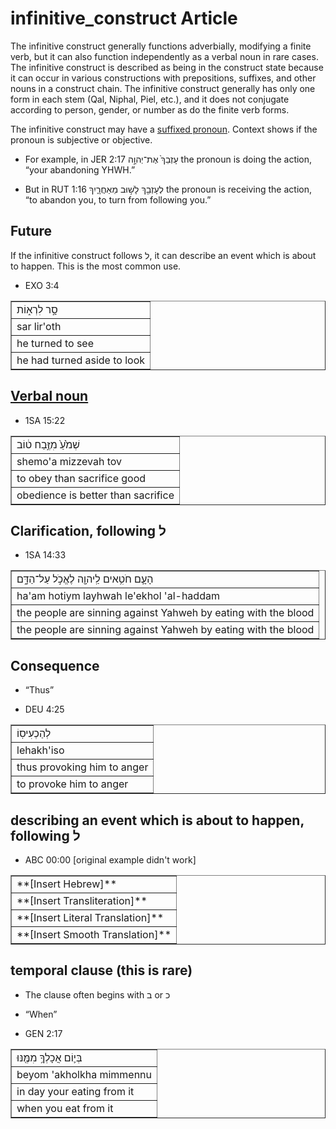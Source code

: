 # infinitive_construct Article
The infinitive construct generally functions adverbially, modifying a finite verb, but it can also function independently as a verbal noun in rare cases.  The infinitive construct is described as being in the construct state because it can occur in various constructions with prepositions, suffixes, and other nouns in a construct chain. The infinitive construct generally has only one form in each stem (Qal, Niphal, Piel, etc.), and it does not conjugate according to person, gender, or number as do the finite verb forms.  

The infinitive construct may have a [suffixed pronoun](https://git.door43.org/Door43/en-uhg/src/master/content/suffix_pronominal/02.md). Context shows if the pronoun is subjective or objective. 

* For example, in JER 2:17 עָזְבֵךְ֙ אֶת־יְהוָ֣ה the pronoun is doing the action, “your abandoning YHWH.” 

* But in RUT 1:16 לְעָזְבֵ֖ךְ לָשׁ֣וּב מֵאַחֲרָ֑יִךְ the pronoun is receiving the action, “to abandon you, to turn from following you.”

## Future
If the infinitive construct follows ל, it can describe an event which is about to happen.
This is the most common use.

* EXO 3:4 
<table border="1" class="docutils">
<colgroup>
<col width="100%" />
</colgroup>
<tbody valign="top">
<tr class="row-odd"><td>סָ֣ר לִרְא֑וֹת</td>
</tr>
<tr class="row-even"><td>sar lir'oth</td>
</tr>
<tr class="row-odd"><td>he turned to see</td>
</tr>
<tr class="row-even"><td>he had turned aside to look</td>
</tr>
</tbody>
</table>

## [Verbal noun](https://git.door43.org/Door43/en-uhg/src/master/content/verb/02.md#verbal-nouns)
* 1SA 15:22
<table border="1" class="docutils">
<colgroup>
<col width="100%" />
</colgroup>
<tbody valign="top">
<tr class="row-odd"><td>שְׁמֹ֙עַ֙ מִזֶּ֣בַח ט֔וֹב</td>
</tr>
<tr class="row-even"><td>shemo'a mizzevah tov</td>
</tr>
<tr class="row-odd"><td>to obey than sacrifice good</td>
</tr>
<tr class="row-even"><td>obedience is better than sacrifice</td>
</tr>
</tbody>
</table>

## Clarification, following ל
* 1SA 14:33
<table border="1" class="docutils">
<colgroup>
<col width="100%" />
</colgroup>
<tbody valign="top">
<tr class="row-odd"><td>הָעָ֛ם חֹטִ֥אים לַֽיהוָ֖ה לֶאֱכֹ֣ל עַל־הַדָּ֑ם</td>
</tr>
<tr class="row-even"><td>ha'am hotiym layhwah le'ekhol 'al-haddam</td>
</tr>
<tr class="row-odd"><td>the people are sinning against Yahweh by eating with the blood</td>
</tr>
<tr class="row-even"><td>the people are sinning against Yahweh by eating with the blood</td>
</tr>
</tbody>
</table>


## Consequence
* “Thus”

* DEU 4:25
<table border="1" class="docutils">
<colgroup>
<col width="100%" />
</colgroup>
<tbody valign="top">
<tr class="row-odd"><td>לְהַכְעִיסֽוֹ</td>
</tr>
<tr class="row-even"><td>lehakh'iso</td>
</tr>
<tr class="row-odd"><td>thus provoking him to anger</td>
</tr>
<tr class="row-even"><td>to provoke him to anger</td>
</tr>
</tbody>
</table>

## describing an event which is about to happen, following ל
* ABC 00:00 [original example didn't work]
<table border="1" class="docutils">
<colgroup>
<col width="100%" />
</colgroup>
<tbody valign="top">
<tr class="row-odd"><td>**[Insert Hebrew]**</td>
</tr>
<tr class="row-even"><td>**[Insert Transliteration]**</td>
</tr>
<tr class="row-odd"><td>**[Insert Literal Translation]**</td>
</tr>
<tr class="row-even"><td>**[Insert Smooth Translation]**</td>
</tr>
</tbody>
</table>

## temporal clause (this is rare)
* The clause often begins with ב or כ 

* “When”

* GEN 2:17
<table border="1" class="docutils">
<colgroup>
<col width="100%" />
</colgroup>
<tbody valign="top">
<tr class="row-odd"><td>בְּי֛וֹם אֲכָלְךָ֥ מִמֶּ֖נּוּ</td>
</tr>
<tr class="row-even"><td>beyom 'akholkha mimmennu</td>
</tr>
<tr class="row-odd"><td>in day your eating from it</td>
</tr>
<tr class="row-even"><td>when you eat from it</td>
</tr>
</tbody>
</table>
